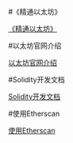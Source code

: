#《精通以太坊》

[《精通以太坊》](https://github.com/inoutcode/ethereum_book)

#以太坊官网介绍

[以太坊官网介绍](https://ethereum.org/en/developers/docs/evm/)

#Solidity开发文档

[Solidity开发文档](https://docs.soliditylang.org/en/v0.8.19/)

#使用Etherscan

[使用Etherscan](https://talentre.academy/learn/detail?id=2)

